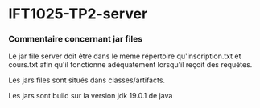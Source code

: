 # IFT1025-TP2-server

<h3>Commentaire concernant jar files</h3>
<p>Le jar file server doit être dans le meme répertoire qu'inscription.txt et cours.txt afin qu'il fonctionne 
adéquatement lorsqu'il reçoit des requêtes.
</p>
<p>
Les jars files sont situés dans classes/artifacts.
<p>Les jars sont build sur la version jdk 19.0.1 de java</p>